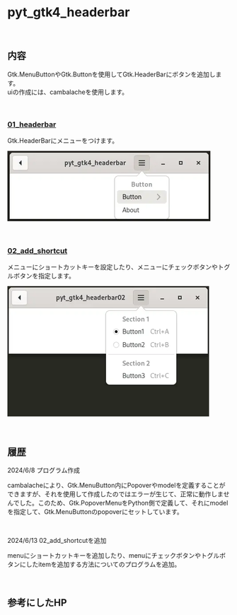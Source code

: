 # pyt_gtk4_headerbar

<br>

## 内容 

Gtk.MenuButtonやGtk.Buttonを使用してGtk.HeaderBarにボタンを追加します。  
uiの作成には、cambalacheを使用します。



<br>

### [01_headerbar](./01_headerbar/README.md)

Gtk.HeaderBarにメニューをつけます。

![pic](./data/pyt_gtk4_headerbar.webp)

<br>

### [02_add_shortcut](./02_add_shortcut/README.md)

メニューにショートカットキーを設定したり、メニューにチェックボタンやトグルボタンを指定します。

![pic](./data/pyt_gtk4_headerbar02.webp)

<br>

## 履歴

2024/6/8 プログラム作成  

cambalacheにより、Gtk.MenuButton内にPopoverやmodelを定義することができますが、それを使用して作成したのではエラーが生じて、正常に動作しませんでした。このため、Gtk.PopoverMenuをPython側で定義して、それにmodelを指定して、Gtk.MenuButtonのpopoverにセットしています。

<br>

2024/6/13 02_add_shortcutを追加  

menuにショートカットキーを追加したり、menuにチェックボタンやトグルボタンにしたitemを追加する方法についてのプログラムを追加。

<br>

## 参考にしたHP
